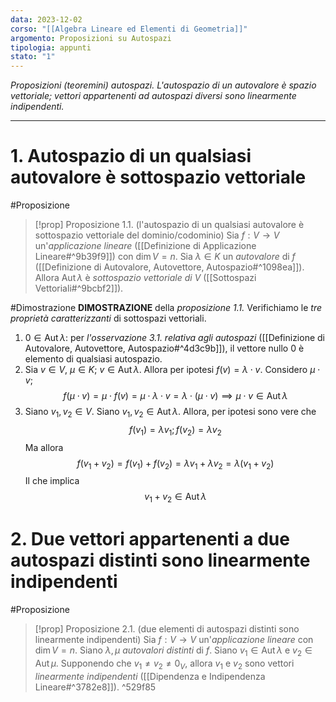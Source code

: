 ```yaml
---
data: 2023-12-02
corso: "[[Algebra Lineare ed Elementi di Geometria]]"
argomento: Proposizioni su Autospazi
tipologia: appunti
stato: "1"
---
```

*Proposizioni (teoremini) autospazi. L'autospazio di un autovalore è spazio vettoriale; vettori appartenenti ad autospazi diversi sono linearmente indipendenti.*
- - -
# 1. Autospazio di un qualsiasi autovalore è sottospazio vettoriale
#Proposizione 
> [!prop] Proposizione 1.1. (l'autospazio di un qualsiasi autovalore è sottospazio vettoriale del dominio/codominio)
> Sia $f: V \longrightarrow V$ un'*applicazione lineare* ([[Definizione di Applicazione Lineare#^9b39f9]]) con $\dim V = n$.
> Sia $\lambda \in K$ un *autovalore* di $f$ ([[Definizione di Autovalore, Autovettore, Autospazio#^1098ea]]).
> Allora $\operatorname{Aut}{\lambda}$ è *sottospazio vettoriale di V* ([[Sottospazi Vettoriali#^9bcbf2]]).

#Dimostrazione 
**DIMOSTRAZIONE** della *proposizione 1.1.*
Verifichiamo le *tre proprietà caratterizzanti* di sottospazi vettoriali.
1. $0 \in \operatorname{Aut}{\lambda}$: per *l'osservazione 3.1. relativa agli autospazi* ([[Definizione di Autovalore, Autovettore, Autospazio#^4d3c9b]]), il vettore nullo $0$ è elemento di qualsiasi autospazio.
2. Sia $v \in V$, $\mu \in K$; $v \in \operatorname{Aut}{\lambda}$. Allora per ipotesi $f(v) = \lambda \cdot v$. Considero $\mu \cdot v$; 
   $$f(\mu \cdot v) = \mu \cdot f(v) = \mu \cdot \lambda \cdot v = \lambda \cdot (\mu \cdot v) \implies \mu \cdot v \in \operatorname{Aut}{\lambda}$$
3. Siano $v_1, v_2 \in V$. Siano $v_1, v_2 \in \operatorname{Aut}{\lambda}$. Allora, per ipotesi sono vere che
   $$f(v_1) = \lambda v_1; f(v_2) = \lambda v_2$$
   Ma allora
   $$f(v_1+v_2)=f(v_1)+f(v_2) = \lambda v_1+\lambda v_2 = \lambda(v_1+v_2)$$
   Il che implica
   $$v_1+v_2 \in \operatorname{Aut}{\lambda}$$
# 2. Due vettori appartenenti a due autospazi distinti sono linearmente indipendenti
#Proposizione 
> [!prop] Proposizione 2.1. (due elementi di autospazi distinti sono linearmente indipendenti)
> Sia $f: V \longrightarrow V$ un'*applicazione lineare* con $\dim V = n$.
> Siano $\lambda, \mu$ *autovalori distinti* di $f$.
> Siano $v_1 \in \operatorname{Aut}{\lambda}$ e $v_2 \in \operatorname{Aut}{\mu}$.
> Supponendo che $v_1 \neq v_2 \neq 0_V$, allora $v_1$ e $v_2$ sono vettori *linearmente indipendenti* ([[Dipendenza e Indipendenza Lineare#^3782e8]]).
^529f85

